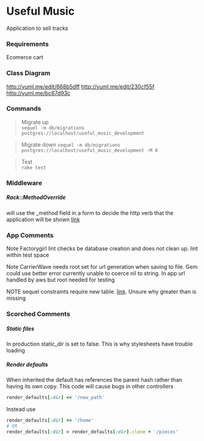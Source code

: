 Useful Music
============

Application to sell tracks

### Requirements

Ecomerce cart

### Class Diagram

http://yuml.me/edit/668b5dff
http://yuml.me/edit/230cf55f
http://yuml.me/bc67d93c

### Commands

> Migrate up  
> `sequel -m db/migrations postgres://localhost/useful_music_development`

> Migrate down
> `sequel -m db/migrations postgres://localhost/useful_music_development -M 0`

> Test  
> `rake test`


### Middleware

##### Rack::MethodOverride
will use the _method field in a form to decide the http verb that the application will be shown
[link](http://stackoverflow.com/questions/5166484/sending-a-delete-request-from-sinatra)

### App Comments
Note Factorygirl lint checks be database creation and does not clean up. lint within test space

Note CarrierWave needs root set for url generation when saving to file. Gem could use better error currently unable to coerce nil to string. In app url handled by aws but root needed for testing

NOTE sequel constraints require new table. [link](http://sequel.jeremyevans.net/rdoc-plugins/files/lib/sequel/extensions/constraint_validations_rb.html). Unsure why greater than is missing


### Scorched Comments

##### Static files
In production static_dir is set to false. This is why stylesheets have trouble loading

##### Render defaults
When inherited the default has references the parent hash rather than having its own copy.
This code will cause bugs in other controllers

```rb
render_defaults[:dir] << '/new_path'
```
Instead use

```rb
render_defaults[:dir] += '/home'
# OR
render_defaults[:dir] = render_defaults[:dir].clone + '/pieces'
```
